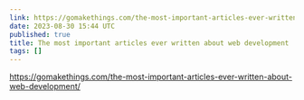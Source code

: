 ```yaml
---
link: https://gomakethings.com/the-most-important-articles-ever-written-about-web-development/
date: 2023-08-30 15:44 UTC
published: true
title: The most important articles ever written about web development
tags: []
---
```


https://gomakethings.com/the-most-important-articles-ever-written-about-web-development/
